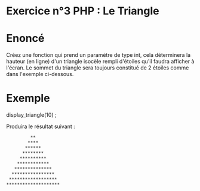 # Exercice n°3 PHP : Le Triangle

# Enoncé
Créez une fonction qui prend un paramètre de type int, cela déterminera la hauteur (en ligne) d'un triangle isocèle rempli d'étoiles qu'il faudra afficher à l'écran. Le sommet du triangle sera toujours constitué de 2 étoiles comme dans l'exemple ci-dessous.

# Exemple
display_triangle(10) ; 

Produira le résultat suivant :


             **
            ****
           ******
          ********
         **********
        ************
       **************
      ****************
     ******************
    ********************

